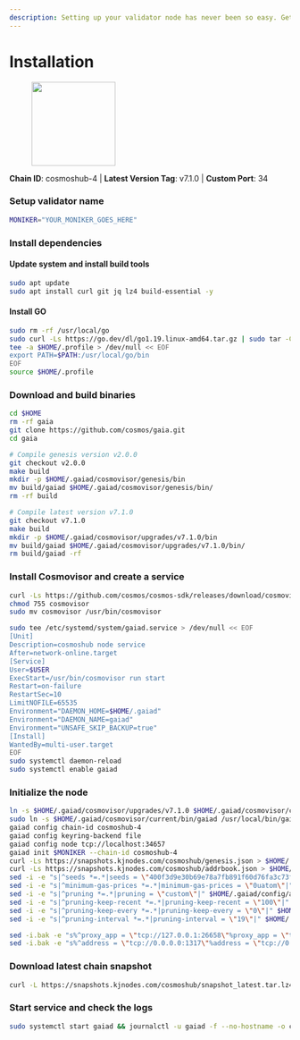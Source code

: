 ```yaml
---
description: Setting up your validator node has never been so easy. Get your validator running in minutes by following step by step instructions.
---
```


# Installation

<figure><img src="https://raw.githubusercontent.com/kj89/testnet_manuals/main/pingpub/logos/cosmoshub.png" width="150" alt=""><figcaption></figcaption></figure>

**Chain ID**: cosmoshub-4 | **Latest Version Tag**: v7.1.0 | **Custom Port**: 34

### Setup validator name

```bash
MONIKER="YOUR_MONIKER_GOES_HERE"
```

### Install dependencies

#### Update system and install build tools

```bash
sudo apt update
sudo apt install curl git jq lz4 build-essential -y
```

#### Install GO

```bash
sudo rm -rf /usr/local/go
sudo curl -Ls https://go.dev/dl/go1.19.linux-amd64.tar.gz | sudo tar -C /usr/local -xz
tee -a $HOME/.profile > /dev/null << EOF
export PATH=$PATH:/usr/local/go/bin
EOF
source $HOME/.profile
```

### Download and build binaries

```bash
cd $HOME
rm -rf gaia
git clone https://github.com/cosmos/gaia.git
cd gaia

# Compile genesis version v2.0.0
git checkout v2.0.0
make build
mkdir -p $HOME/.gaiad/cosmovisor/genesis/bin
mv build/gaiad $HOME/.gaiad/cosmovisor/genesis/bin/
rm -rf build

# Compile latest version v7.1.0
git checkout v7.1.0
make build
mkdir -p $HOME/.gaiad/cosmovisor/upgrades/v7.1.0/bin
mv build/gaiad $HOME/.gaiad/cosmovisor/upgrades/v7.1.0/bin/
rm build/gaiad -rf
```

### Install Cosmovisor and create a service

```bash
curl -Ls https://github.com/cosmos/cosmos-sdk/releases/download/cosmovisor%2Fv1.3.0/cosmovisor-v1.3.0-linux-amd64.tar.gz | tar xz
chmod 755 cosmovisor
sudo mv cosmovisor /usr/bin/cosmovisor

sudo tee /etc/systemd/system/gaiad.service > /dev/null << EOF
[Unit]
Description=cosmoshub node service
After=network-online.target
[Service]
User=$USER
ExecStart=/usr/bin/cosmovisor run start
Restart=on-failure
RestartSec=10
LimitNOFILE=65535
Environment="DAEMON_HOME=$HOME/.gaiad"
Environment="DAEMON_NAME=gaiad"
Environment="UNSAFE_SKIP_BACKUP=true"
[Install]
WantedBy=multi-user.target
EOF
sudo systemctl daemon-reload
sudo systemctl enable gaiad
```

### Initialize the node

```bash
ln -s $HOME/.gaiad/cosmovisor/upgrades/v7.1.0 $HOME/.gaiad/cosmovisor/current
sudo ln -s $HOME/.gaiad/cosmovisor/current/bin/gaiad /usr/local/bin/gaiad
gaiad config chain-id cosmoshub-4
gaiad config keyring-backend file
gaiad config node tcp://localhost:34657
gaiad init $MONIKER --chain-id cosmoshub-4
curl -Ls https://snapshots.kjnodes.com/cosmoshub/genesis.json > $HOME/.gaiad/config/genesis.json
curl -Ls https://snapshots.kjnodes.com/cosmoshub/addrbook.json > $HOME/.gaiad/config/addrbook.json
sed -i -e "s|^seeds *=.*|seeds = \"400f3d9e30b69e78a7fb891f60d76fa3c73f0ecc@cosmoshub.rpc.kjnodes.com:34659\"|" $HOME/.gaiad/config/config.toml
sed -i -e "s|^minimum-gas-prices *=.*|minimum-gas-prices = \"0uatom\"|" $HOME/.gaiad/config/app.toml
sed -i -e "s|^pruning *=.*|pruning = \"custom\"|" $HOME/.gaiad/config/app.toml
sed -i -e "s|^pruning-keep-recent *=.*|pruning-keep-recent = \"100\"|" $HOME/.gaiad/config/app.toml
sed -i -e "s|^pruning-keep-every *=.*|pruning-keep-every = \"0\"|" $HOME/.gaiad/config/app.toml
sed -i -e "s|^pruning-interval *=.*|pruning-interval = \"19\"|" $HOME/.gaiad/config/app.toml

sed -i.bak -e "s%^proxy_app = \"tcp://127.0.0.1:26658\"%proxy_app = \"tcp://127.0.0.1:34658\"%; s%^laddr = \"tcp://127.0.0.1:26657\"%laddr = \"tcp://127.0.0.1:34657\"%; s%^pprof_laddr = \"localhost:6060\"%pprof_laddr = \"localhost:34060\"%; s%^laddr = \"tcp://0.0.0.0:26656\"%laddr = \"tcp://0.0.0.0:34656\"%; s%^prometheus_listen_addr = \":26660\"%prometheus_listen_addr = \":34660\"%" $HOME/.gaiad/config/config.toml
sed -i.bak -e "s%^address = \"tcp://0.0.0.0:1317\"%address = \"tcp://0.0.0.0:34317\"%; s%^address = \":8080\"%address = \":34080\"%; s%^address = \"0.0.0.0:9090\"%address = \"0.0.0.0:34090\"%; s%^address = \"0.0.0.0:9091\"%address = \"0.0.0.0:34091\"%; s%^address = \"0.0.0.0:8545\"%address = \"0.0.0.0:34545\"%; s%^ws-address = \"0.0.0.0:8546\"%ws-address = \"0.0.0.0:34546\"%" $HOME/.gaiad/config/app.toml
```

### Download latest chain snapshot

```bash
curl -L https://snapshots.kjnodes.com/cosmoshub/snapshot_latest.tar.lz4 | lz4 -dc - | tar -xf - -C $HOME/.gaiad
```

### Start service and check the logs

```bash
sudo systemctl start gaiad && journalctl -u gaiad -f --no-hostname -o cat
```
